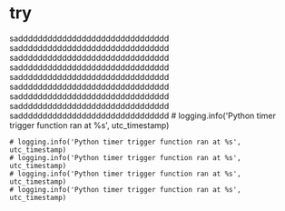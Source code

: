 # try
saddddddddddddddddddddddddddddddd
saddddddddddddddddddddddddddddddd
saddddddddddddddddddddddddddddddd
saddddddddddddddddddddddddddddddd
saddddddddddddddddddddddddddddddd
saddddddddddddddddddddddddddddddd
saddddddddddddddddddddddddddddddd
saddddddddddddddddddddddddddddddd
saddddddddddddddddddddddddddddddd
    # logging.info('Python timer trigger function ran at %s', utc_timestamp)

    # logging.info('Python timer trigger function ran at %s', utc_timestamp)
    # logging.info('Python timer trigger function ran at %s', utc_timestamp)
    # logging.info('Python timer trigger function ran at %s', utc_timestamp)
    # logging.info('Python timer trigger function ran at %s', utc_timestamp)
